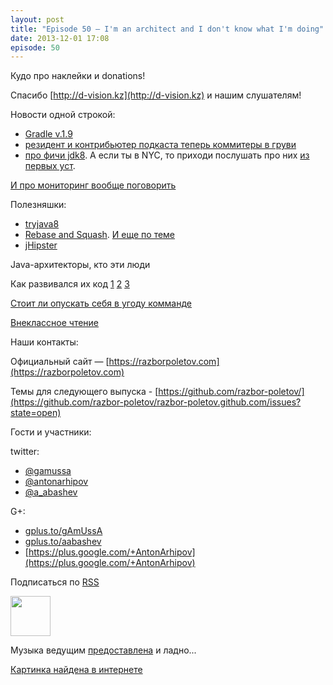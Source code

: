 ```yaml
---
layout: post
title: "Episode 50 — I'm an architect and I don't know what I'm doing"
date: 2013-12-01 17:08
episode: 50
---
```


Кудо про наклейки и donations!

Спасибо [http://d-vision.kz](http://d-vision.kz) и нашим слушателям!

Новости одной строкой:

* [Gradle v.1.9](http://www.gradle.org/docs/current/release-notes)
* [резидент и контрибьютер подкаста теперь коммитеры в груви](https://plus.google.com/117481599451076280717/posts/BTP38DW5Ugp)
* [про фичи jdk8](http://openjdk.java.net/projects/jdk8/features). А если ты в NYC, то приходи послушать про них [из первых уст](http://www.meetup.com/JavaSIG/events/151812822/).

[И про мониторинг вообще поговорить ](http://hirt.se/blog/?p=444)

Полезняшки:

* [tryjava8](http://tryjava8-t20.rhcloud.com/)
* [Rebase and Squash](http://rebaseandsqua.sh/). [И еще по теме](http://blogs.atlassian.com/2013/10/git-team-workflows-merge-or-rebase/)
* [jHipster](http://jhipster.github.io/)

Java-архитекторы, кто эти люди 

Как развивался их код [1](http://www.willa.me/2013/11/the-six-most-common-species-of-code.html) [2](http://www.ariel.com.au/jokes/The_Evolution_of_a_Programmer.html) [3](http://www.willamette.edu/~fruehr/haskell/evolution.html) 

[Стоит ли опускать себя в угоду комманде](http://arstechnica.com/information-technology/2013/09/if-my-team-has-low-skill-should-i-reduce-the-difficulty-level-of-my-code/
) 

[Внеклассное чтение](http://www.siliconrus.com/2013/10/remote/)

Наши контакты:

Официальный сайт — [https://razborpoletov.com](https://razborpoletov.com)

Темы для следующего выпуска - [https://github.com/razbor-poletov/](https://github.com/razbor-poletov/razbor-poletov.github.com/issues?state=open)

Гости и участники:

twitter: 

 * [@gamussa](https://twitter.com/#!/gamussa)
 * [@antonarhipov](https://twitter.com/#!/antonarhipov)
 * [@a_abashev](https://twitter.com/#!/a_abashev)

G+:

 * [gplus.to/gAmUssA](http://gplus.to/gAmUssA) 
 * [gplus.to/aabashev](http://gplus.to/aabashev) 
 * [https://plus.google.com/+AntonArhipov](https://plus.google.com/+AntonArhipov) 

<!-- player goes here-->

<audio preload="none">
   <source src="http://traffic.libsyn.com/razborpoletov/razbor_50.mp3" type="audio/mp3" />
   Your browser does not support the audio tag.
</audio>

Подписаться по [RSS](http://feeds.feedburner.com/razbor-podcast)

<!-- episode file link goes here-->
<a href="http://traffic.libsyn.com/razborpoletov/razbor_50.mp3" imageanchor="1" style="clear: left; margin-bottom: 1em; margin-left: auto; margin-right: 2em;"><img border="0" height="64" src="https://razborpoletov.com/images/mp3.png" width="64" /></a>

Музыка ведущим [предоставлена](http://www.audiobank.fm/single-music/27/111/More-And-Less/) и ладно...

[Картинка найдена в интернете](http://richardhuante.deviantart.com/art/Sexy-Architect-334903123)
